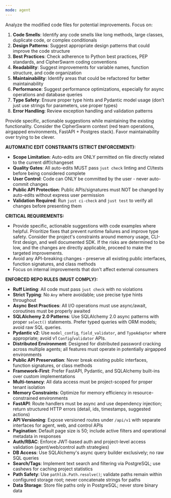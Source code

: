 ```yaml
---
mode: agent
---
```


Analyze the modified code files for potential improvements. Focus on:

1. **Code Smells**: Identify any code smells like long methods, large classes, duplicate code, or complex conditionals
2. **Design Patterns**: Suggest appropriate design patterns that could improve the code structure
3. **Best Practices**: Check adherence to Python best practices, PEP standards, and CipherSwarm coding conventions
4. **Readability**: Suggest improvements for variable names, function structure, and code organization
5. **Maintainability**: Identify areas that could be refactored for better maintainability
6. **Performance**: Suggest performance optimizations, especially for async operations and database queries
7. **Type Safety**: Ensure proper type hints and Pydantic model usage (don’t just use strings for parameters, use proper types)
8. **Error Handling**: Review exception handling and validation patterns

Provide specific, actionable suggestions while maintaining the existing functionality. Consider the CipherSwarm context (red team operations, airgapped environments, FastAPI + Postgres stack). Favor maintainability over trying to be clever.

**AUTOMATIC EDIT CONSTRAINTS (STRICT ENFORCEMENT):**

- **Scope Limitation**: Auto-edits are ONLY permitted on file directly related to the current diff/changeset
- **Quality Gates**: All auto-edits MUST pass `just check` linting and CI/tests before being considered complete
- **User Control**: Code can ONLY be committed by the user - never auto-commit changes
- **Public API Protection**: Public APIs/signatures must NOT be changed by auto-edits without express user permission
- **Validation Required**: Run `just ci-check` and `just test` to verify all changes before presenting them

**CRITICAL REQUIREMENTS:**

- Provide specific, actionable suggestions with code examples where helpful. Prioritize fixes that prevent runtime failures and improve type safety. Consider the project's constraints around memory usage, CLI-first design, and well documented SDK. If the risks are determined to be low, and the changes are directly applicable, proceed to make the targeted improvements.
- Avoid any API-breaking changes - preserve all existing public interfaces, function signatures, and class methods
- Focus on internal improvements that don't affect external consumers

**ENFORCED REPO RULES (MUST COMPLY):**

- **Ruff Linting**: All code must pass `just check` with no violations
- **Strict Typing**: No `Any` where avoidable; use precise type hints throughout
- **Async Best Practices**: All I/O operations must use async/await, coroutines must be properly awaited
- **SQLAlchemy 2.0 Patterns**: Use SQLAlchemy 2.0 async patterns with proper `select()` statements. Prefer typed queries with ORM models; avoid raw SQL queries.
- **Pydantic v2**: Use `model_config`, `field_validator`, and `TypeAdapter` where appropriate; avoid v1 `Config`/`validator` APIs.
- **Distributed Environment**: Designed for distributed password cracking across multiple agents; all features must operate in potentially airgapped environments
- **Public API Preservation**: Never break existing public interfaces, function signatures, or class methods
- **Framework-First**: Prefer FastAPI, Pydantic, and SQLAlchemy built-ins over custom implementations
- **Multi-tenancy**: All data access must be project-scoped for proper tenant isolation
- **Memory Constraints**: Optimize for memory efficiency in resource-constrained environments
- **FastAPI**: Route handlers must be async and use dependency injection; return structured HTTP errors (detail, ids, timestamps, suggested actions)
- **API Versioning**: Expose versioned routes under `/api/v1` with separate interfaces for agent, web, and control APIs
- **Pagination**: Default page size is 50; include active filters and operational metadata in responses
- **Auth/RBAC**: Enforce JWT-based auth and project-level access validation (agent/web/control auth strategies)
- **DB Access**: Use SQLAlchemy's async query builder exclusively; no raw SQL queries
- **Search/Tags**: Implement text search and filtering via PostgreSQL; use cashews for caching project statistics
- **Path Safety**: Use `pathlib.Path.resolve()`; validate paths remain within configured storage root; never concatenate strings for paths
- **Data Storage**: Store file paths only in PostgreSQL; never store binary data
